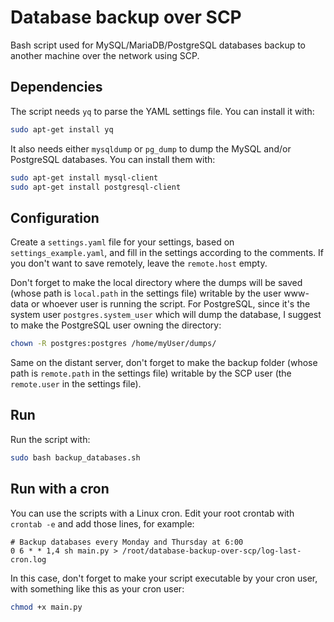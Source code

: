 # Database backup over SCP

Bash script used for MySQL/MariaDB/PostgreSQL databases backup to another machine over the network using SCP.

## Dependencies

The script needs `yq` to parse the YAML settings file. You can install it with:
```bash
sudo apt-get install yq
```

It also needs either `mysqldump` or `pg_dump` to dump the MySQL and/or PostgreSQL databases. You can install them with:
```bash
sudo apt-get install mysql-client
sudo apt-get install postgresql-client
```

## Configuration

Create a `settings.yaml` file for your settings, based on `settings_example.yaml`, and fill in the settings according to the comments. If you don't want to save remotely, leave the `remote.host` empty.

Don't forget to make the local directory where the dumps will be saved (whose path is `local.path` in the settings file) writable by the user www-data or whoever user is running the script.
For PostgreSQL, since it's the system user `postgres.system_user` which will dump the database, I suggest to make the PostgreSQL user owning the directory:
```sh
chown -R postgres:postgres /home/myUser/dumps/
```

Same on the distant server, don't forget to make the backup folder (whose path is `remote.path` in the settings file) writable by the SCP user (the `remote.user` in the settings file).


## Run

Run the script with:
```bash
sudo bash backup_databases.sh
```

## Run with a cron

You can use the scripts with a Linux cron. Edit your root crontab with `crontab -e` and add those lines, for example:

```
# Backup databases every Monday and Thursday at 6:00
0 6 * * 1,4 sh main.py > /root/database-backup-over-scp/log-last-cron.log
```

In this case, don't forget to make your script executable by your cron user, with something like this as your cron user:
```bash
chmod +x main.py
```
